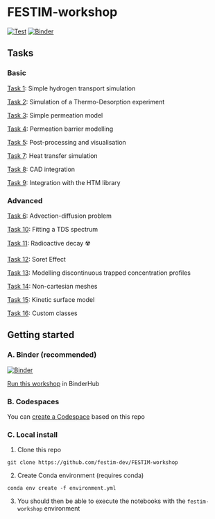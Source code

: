 # FESTIM-workshop

[![Test](https://github.com/festim-dev/FESTIM-workshop/actions/workflows/test_notebooks.yml/badge.svg)](https://github.com/festim-dev/FESTIM-workshop/actions/workflows/test_notebooks.yml)
[![Binder](https://mybinder.org/badge_logo.svg)](https://mybinder.org/v2/gh/festim-dev/FESTIM-workshop/main)

## Tasks

### Basic

[Task 1](https://github.com/festim-dev/FESTIM-workshop/blob/main/tasks/task01.ipynb): Simple hydrogen transport simulation

[Task 2](https://github.com/festim-dev/FESTIM-workshop/blob/main/tasks/task02.ipynb): Simulation of a Thermo-Desorption experiment

[Task 3](https://github.com/festim-dev/FESTIM-workshop/blob/main/tasks/task03.ipynb): Simple permeation model

[Task 4](https://github.com/festim-dev/FESTIM-workshop/blob/main/tasks/task04.ipynb): Permeation barrier modelling

[Task 5](https://github.com/festim-dev/FESTIM-workshop/blob/main/tasks/task05.ipynb): Post-processing and visualisation

[Task 7](https://github.com/festim-dev/FESTIM-workshop/blob/main/tasks/task07.ipynb): Heat transfer simulation

[Task 8](https://github.com/festim-dev/FESTIM-workshop/blob/main/tasks/task08.ipynb): CAD integration

[Task 9](https://github.com/festim-dev/FESTIM-workshop/blob/main/tasks/task09.ipynb): Integration with the HTM library


### Advanced

[Task 6](https://github.com/festim-dev/FESTIM-workshop/blob/main/tasks/task06.ipynb): Advection-diffusion problem

[Task 10](https://github.com/festim-dev/FESTIM-workshop/blob/main/tasks/task10.ipynb): Fitting a TDS spectrum

[Task 11](https://github.com/festim-dev/FESTIM-workshop/blob/main/tasks/task11.ipynb): Radioactive decay ☢️

[Task 12](https://github.com/festim-dev/FESTIM-workshop/blob/main/tasks/task12.ipynb): Soret Effect

[Task 13](https://github.com/festim-dev/FESTIM-workshop/blob/main/tasks/task13.ipynb): Modelling discontinuous trapped concentration profiles

[Task 14](https://github.com/festim-dev/FESTIM-workshop/blob/main/tasks/task14.ipynb): Non-cartesian meshes

[Task 15](https://github.com/festim-dev/FESTIM-workshop/blob/main/tasks/task15.ipynb): Kinetic surface model

[Task 16](https://github.com/festim-dev/FESTIM-workshop/blob/main/tasks/task16.ipynb): Custom classes



## Getting started

### A. Binder (recommended)

[![Binder](https://mybinder.org/badge_logo.svg)](https://mybinder.org/v2/gh/festim-dev/FESTIM-workshop/main)

[Run this workshop](https://mybinder.org/v2/gh/festim-dev/FESTIM-workshop/main) in BinderHub

### B. Codespaces

You can [create a Codespace](https://github.com/codespaces/new?machine=standardLinux32gb&repo=520445592&ref=main&devcontainer_path=.devcontainer%2Fdevcontainer.json&location=WestEurope) based on this repo

### C. Local install

1. Clone this repo

```
git clone https://github.com/festim-dev/FESTIM-workshop
```
2. Create Conda environment (requires conda)

```
conda env create -f environment.yml
```

3. You should then be able to execute the notebooks with the ``festim-workshop`` environment